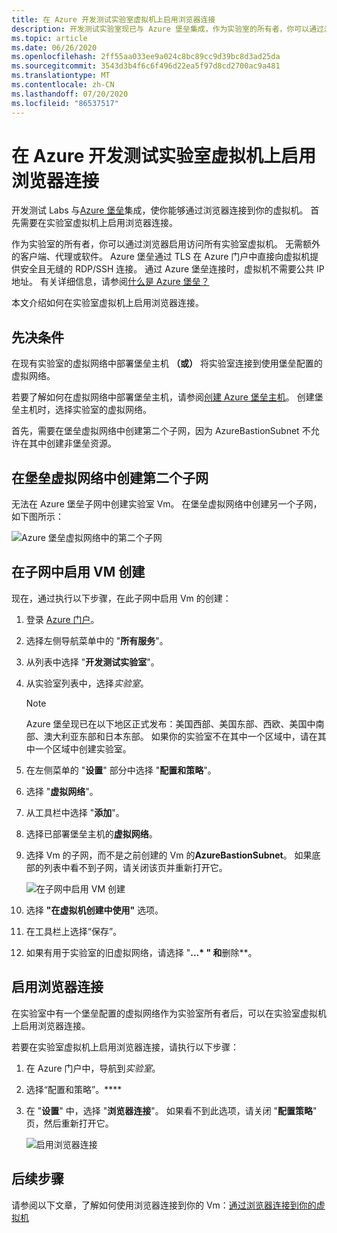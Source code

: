 ```yaml
---
title: 在 Azure 开发测试实验室虚拟机上启用浏览器连接
description: 开发测试实验室现已与 Azure 堡垒集成，作为实验室的所有者，你可以通过浏览器启用访问所有实验室虚拟机。
ms.topic: article
ms.date: 06/26/2020
ms.openlocfilehash: 2ff55aa033ee9a024c8bc89cc9d39bc8d3ad25da
ms.sourcegitcommit: 3543d3b4f6c6f496d22ea5f97d8cd2700ac9a481
ms.translationtype: MT
ms.contentlocale: zh-CN
ms.lasthandoff: 07/20/2020
ms.locfileid: "86537517"
---
```

# <a name="enable-browser-connection-on-azure-devtest-labs-virtual-machines"></a>在 Azure 开发测试实验室虚拟机上启用浏览器连接 
开发测试 Labs 与[Azure 堡垒](https://docs.microsoft.com/azure/bastion/)集成，使你能够通过浏览器连接到你的虚拟机。 首先需要在实验室虚拟机上启用浏览器连接。

作为实验室的所有者，你可以通过浏览器启用访问所有实验室虚拟机。 无需额外的客户端、代理或软件。 Azure 堡垒通过 TLS 在 Azure 门户中直接向虚拟机提供安全且无缝的 RDP/SSH 连接。 通过 Azure 堡垒连接时，虚拟机不需要公共 IP 地址。 有关详细信息，请参阅[什么是 Azure 堡垒？](../bastion/bastion-overview.md)


本文介绍如何在实验室虚拟机上启用浏览器连接。

## <a name="prerequisites"></a>先决条件 
在现有实验室的虚拟网络中部署堡垒主机 **（或）** 将实验室连接到使用堡垒配置的虚拟网络。 

若要了解如何在虚拟网络中部署堡垒主机，请参阅[创建 Azure 堡垒主机](../bastion/bastion-create-host-portal.md)。 创建堡垒主机时，选择实验室的虚拟网络。 

首先，需要在堡垒虚拟网络中创建第二个子网，因为 AzureBastionSubnet 不允许在其中创建非堡垒资源。 

## <a name="create-a-second-sub-net-in-the-bastion-virtual-network"></a>在堡垒虚拟网络中创建第二个子网
无法在 Azure 堡垒子网中创建实验室 Vm。 在堡垒虚拟网络中创建另一个子网，如下图所示：

![Azure 堡垒虚拟网络中的第二个子网](./media/connect-virtual-machine-through-browser/second-subnet.png)

## <a name="enable-vm-creation-in-the-subnet"></a>在子网中启用 VM 创建
现在，通过执行以下步骤，在此子网中启用 Vm 的创建： 

1. 登录 [Azure 门户](https://portal.azure.com)。
1. 选择左侧导航菜单中的 "**所有服务**"。 
1. 从列表中选择 "**开发测试实验室**"。 
1. 从实验室列表中，选择*实验室*。 

    > [!NOTE]
    > Azure 堡垒现已在以下地区正式发布：美国西部、美国东部、西欧、美国中南部、澳大利亚东部和日本东部。 如果你的实验室不在其中一个区域中，请在其中一个区域中创建实验室。 
    
1. 在左侧菜单的 "**设置**" 部分中选择 "**配置和策略**"。 
1. 选择 "**虚拟网络**"。
1. 从工具栏中选择 "**添加**"。 
1. 选择已部署堡垒主机的**虚拟网络**。 
1. 选择 Vm 的子网，而不是之前创建的 Vm 的**AzureBastionSubnet**。 如果底部的列表中看不到子网，请关闭该页并重新打开它。 

    ![在子网中启用 VM 创建](./media/connect-virtual-machine-through-browser/enable-vm-creation-subnet.png)
1. 选择 **"在虚拟机创建中使用"** 选项。 
1. 在工具栏上选择“保存”。 
1. 如果有用于实验室的旧虚拟网络，请选择 "**...* " 和**删除**。 

## <a name="enable-browser-connection"></a>启用浏览器连接 

在实验室中有一个堡垒配置的虚拟网络作为实验室所有者后，可以在实验室虚拟机上启用浏览器连接。

若要在实验室虚拟机上启用浏览器连接，请执行以下步骤：

1. 在 Azure 门户中，导航到*实验室*。
1. 选择“配置和策略”。****
1. 在 "**设置**" 中，选择 "**浏览器连接**"。 如果看不到此选项，请关闭 "**配置策略**" 页，然后重新打开它。 

    ![启用浏览器连接](./media/enable-browser-connection-lab-virtual-machines/browser-connect.png)

## <a name="next-steps"></a>后续步骤
请参阅以下文章，了解如何使用浏览器连接到你的 Vm：[通过浏览器连接到你的虚拟机](connect-virtual-machine-through-browser.md)
